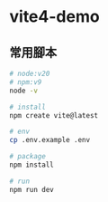 # vite4-demo

## 常用腳本

```sh
# node:v20
# npm:v9
node -v

# install
npm create vite@latest

# env
cp .env.example .env

# package
npm install

# run
npm run dev
```

